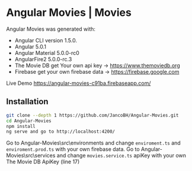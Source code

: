 # Angular Movies | Movies

Angular Movies was generated with:
- Angular CLI version 1.5.0.
- Angular 5.0.1
- Angular Material 5.0.0-rc0
- AngularFire2 5.0.0-rc.3
- The Movie DB get Your own api key -> https://www.themoviedb.org
- Firebase get your own firebase data -> https://firebase.google.com

Live Demo https://angular-movies-c91ba.firebaseapp.com/

## Installation

```bash
git clone --depth 1 https://github.com/JancoBH/Angular-Movies.git
cd Angular-Movies
npm install
ng serve and go to http://localhost:4200/
```
Go to Angular-Movies\src\environments and change ```enviroment.ts``` and ```enviroment.prod.ts``` with your own firebase data.
Go to Angular-Movies\src\services and change ```movies.service.ts``` apiKey with your own The Movie DB ApiKey (line 17)

